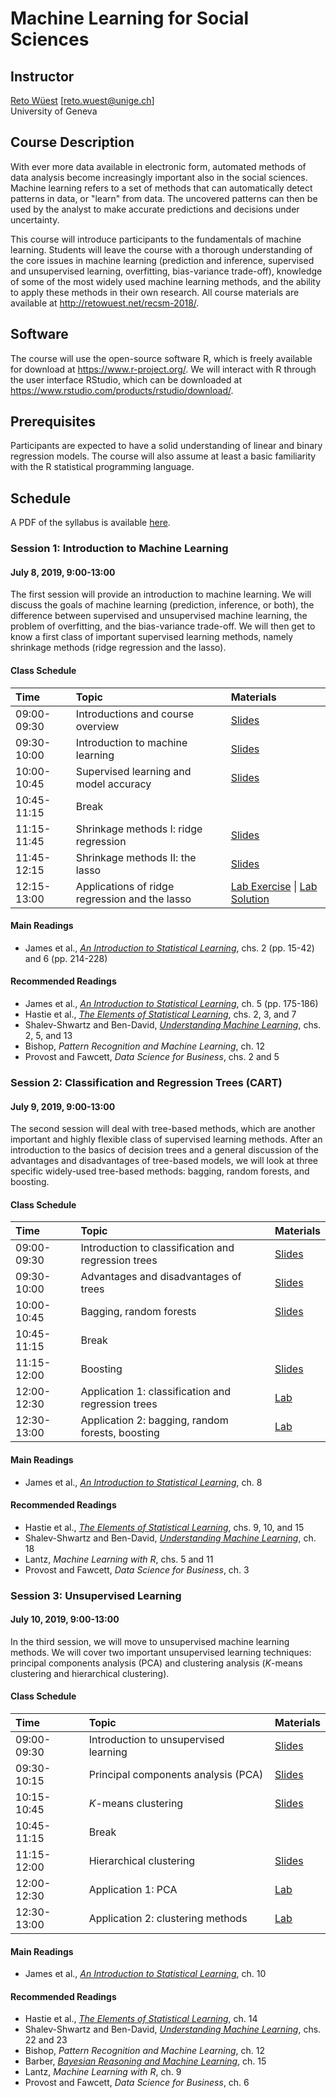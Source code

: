 # Machine Learning for Social Sciences

## Instructor

[Reto Wüest](http://retowuest.net/) [<reto.wuest@unige.ch>]<br />
University of Geneva

## Course Description

With ever more data available in electronic form, automated methods of data analysis become increasingly important also in the social sciences. Machine learning refers to a set of methods that can automatically detect patterns in data, or "learn" from data. The uncovered patterns can then be used by the analyst to make accurate predictions and decisions under uncertainty.

This course will introduce participants to the fundamentals of machine learning. Students will leave the course with a thorough understanding of the core issues in machine learning (prediction and inference, supervised and unsupervised learning, overfitting, bias-variance trade-off), knowledge of some of the most widely used machine learning methods, and the ability to apply these methods in their own research. All course materials are available at <http://retowuest.net/recsm-2018/>.

## Software

The course will use the open-source software R, which is freely available for download at <https://www.r-project.org/>. We will interact with R through the user interface RStudio, which can be downloaded at <https://www.rstudio.com/products/rstudio/download/>.

## Prerequisites

Participants are expected to have a solid understanding of linear and binary regression models. The course will also assume at least a basic familiarity with the R statistical programming language.

## Schedule

A PDF of the syllabus is available [here](syllabus/syllabus-recsm-ml-2019.pdf).

### Session 1: Introduction to Machine Learning

#### July 8, 2019, 9:00-13:00

The first session will provide an introduction to machine learning. We will discuss the goals of machine learning (prediction, inference, or both), the difference between supervised and unsupervised machine learning, the problem of overfitting, and the bias-variance trade-off. We will then get to know a first class of important supervised learning methods, namely shrinkage methods (ridge regression and the lasso).

#### Class Schedule

| Time        | Topic                | Materials                                     |
|:----------- |:-------------------- |:--------------------------------------------- |
| 09:00-09:30 | Introductions and course overview | [Slides](slides/session-1/slides-recsm-ml-2019-s11.pdf) |
| 09:30-10:00 | Introduction to machine learning | [Slides](slides/session-1/slides-recsm-ml-2019-s12.pdf) |
| 10:00-10:45 | Supervised learning and model accuracy | [Slides](slides/session-1/slides-recsm-ml-2019-s13.pdf) |
| 10:45-11:15 | Break | |
| 11:15-11:45 | Shrinkage methods I: ridge regression | [Slides](slides/session-1/slides-recsm-ml-2019-s14.pdf) |
| 11:45-12:15 | Shrinkage methods II: the lasso | [Slides](slides/session-1/slides-recsm-ml-2019-s15.pdf) |
| 12:15-13:00 | Applications of ridge regression and the lasso | [Lab Exercise](lab/session-1/lab-recsm-ml-2019-s1-prob.html) &#124; [Lab Solution](lab/session-1/lab-recsm-ml-2019-s1-sol.html) |

#### Main Readings

- James et al., [*An Introduction to Statistical Learning*](http://www-bcf.usc.edu/~gareth/ISL/), chs. 2 (pp. 15-42) and 6 (pp. 214-228)

#### Recommended Readings

- James et al., [*An Introduction to Statistical Learning*](http://www-bcf.usc.edu/~gareth/ISL/), ch. 5 (pp. 175-186)
- Hastie et al., [*The Elements of Statistical Learning*](https://web.stanford.edu/~hastie/ElemStatLearn/), chs. 2, 3, and 7
- Shalev-Shwartz and Ben-David, [*Understanding Machine Learning*](http://www.cs.huji.ac.il/~shais/UnderstandingMachineLearning/), chs. 2, 5, and 13
- Bishop, *Pattern Recognition and Machine Learning*, ch. 12
- Provost and Fawcett, *Data Science for Business*, chs. 2 and 5

### Session 2: Classification and Regression Trees (CART)

#### July 9, 2019, 9:00-13:00

The second session will deal with tree-based methods, which are another important and highly flexible class of supervised learning methods. After an introduction to the basics of decision trees and a general discussion of the advantages and disadvantages of tree-based models, we will look at three specific widely-used tree-based methods: bagging, random forests, and boosting.

#### Class Schedule

| Time        | Topic                | Materials                              |
|:----------- |:-------------------- |:-------------------------------------- |
| 09:00-09:30 | Introduction to classification and regression trees | [Slides](slides/session-2/slides-recsm-ml-2019-s21.pdf) |
| 09:30-10:00 | Advantages and disadvantages of trees | [Slides](slides/session-2/slides-recsm-ml-2019-s22.pdf) |
| 10:00-10:45 | Bagging, random forests | [Slides](slides/session-2/slides-recsm-ml-2019-s23.pdf) |
| 10:45-11:15 | Break | |
| 11:15-12:00 | Boosting | [Slides](slides/session-2/slides-recsm-ml-2019-s24.pdf) |
| 12:00-12:30 | Application 1: classification and regression trees | [Lab](lab/session-2/lab-02a.html) |
| 12:30-13:00 | Application 2: bagging, random forests, boosting | [Lab](lab/session-2/lab-02b.html) |

#### Main Readings

- James et al., [*An Introduction to Statistical Learning*](http://www-bcf.usc.edu/~gareth/ISL/), ch. 8

#### Recommended Readings

- Hastie et al., [*The Elements of Statistical Learning*](https://web.stanford.edu/~hastie/ElemStatLearn/), chs. 9, 10, and 15
- Shalev-Shwartz and Ben-David, [*Understanding Machine Learning*](http://www.cs.huji.ac.il/~shais/UnderstandingMachineLearning/), ch. 18
- Lantz, *Machine Learning with R*, chs. 5 and 11
- Provost and Fawcett, *Data Science for Business*, ch. 3

### Session 3: Unsupervised Learning

#### July 10, 2019, 9:00-13:00

In the third session, we will move to unsupervised machine learning methods. We will cover two important unsupervised learning techniques: principal components analysis (PCA) and clustering analysis (*K*-means clustering and hierarchical clustering).

#### Class Schedule

| Time        | Topic                | Materials                              |
|:----------- |:-------------------- |:-------------------------------------- |
| 09:00-09:30 | Introduction to unsupervised learning | [Slides](slides/session-3/slides-recsm-ml-2019-s31.pdf) |
| 09:30-10:15 | Principal components analysis (PCA) | [Slides](slides/session-3/slides-recsm-ml-2019-s32.pdf) |
| 10:15-10:45 | *K*-means clustering | [Slides](slides/session-3/slides-recsm-ml-2019-s33.pdf) |
| 10:45-11:15 | Break | |
| 11:15-12:00 | Hierarchical clustering | [Slides](slides/session-3/slides-recsm-ml-2019-s34.pdf) |
| 12:00-12:30 | Application 1: PCA | [Lab](lab/session-3/lab-03a.html) |
| 12:30-13:00 | Application 2: clustering methods | [Lab](lab/session-3/lab-03b.html) |

#### Main Readings

- James et al., [*An Introduction to Statistical Learning*](http://www-bcf.usc.edu/~gareth/ISL/), ch. 10

#### Recommended Readings

- Hastie et al., [*The Elements of Statistical Learning*](https://web.stanford.edu/~hastie/ElemStatLearn/), ch. 14
- Shalev-Shwartz and Ben-David, [*Understanding Machine Learning*](http://www.cs.huji.ac.il/~shais/UnderstandingMachineLearning/), chs. 22 and 23
- Bishop, *Pattern Recognition and Machine Learning*, ch. 12
- Barber, [*Bayesian Reasoning and Machine Learning*](http://web4.cs.ucl.ac.uk/staff/D.Barber/pmwiki/pmwiki.php?n=Brml.HomePage), ch. 15
- Lantz, *Machine Learning with R*, ch. 9
- Provost and Fawcett, *Data Science for Business*, ch. 6
